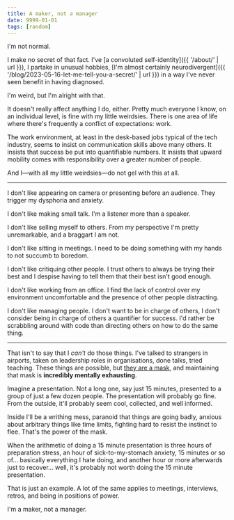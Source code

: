 ```yaml
---
title: A maker, not a manager
date: 9999-01-01
tags: [random]
---
```


I'm not normal.

I make no secret of that fact. I've [a convoluted self-identity]({{ '/about/' | url }}), I partake in unusual hobbies, [I'm almost certainly neurodivergent]({{ '/blog/2023-05-16-let-me-tell-you-a-secret/' | url }}) in a way I've never seen benefit in having diagnosed.

I'm weird, but I'm alright with that.

It doesn't really affect anything I do, either. Pretty much everyone I know, on an individual level, is fine with my little weirdsies. There is one area of life where there's frequently a conflict of expectations: work.

The work environment, at least in the desk-based jobs typical of the tech industry, seems to insist on communication skills above many others. It insists that success be put into quantifiable numbers. It insists that upward mobility comes with responsibility over a greater number of people.

And I—with all my little weirdsies—do not gel with this at all.

---

I don't like appearing on camera or presenting before an audience. They trigger my dysphoria and anxiety.

I don't like making small talk. I'm a listener more than a speaker.

I don't like selling myself to others. From my perspective I'm pretty unremarkable, and a braggart I am not.

I don't like sitting in meetings. I need to be doing something with my hands to not succumb to boredom.

I don't like critiquing other people. I trust others to always be trying their best and I despise having to tell them that their best isn't good enough.

I don't like working from an office. I find the lack of control over my environment uncomfortable and the presence of other people distracting.

I don't like managing people. I don't want to be in charge of others, I don't consider being in charge of others a quantifier for success. I'd rather be scrabbling around with code than directing others on how to do the same thing.

---

That isn't to say that I _can't_ do those things. I've talked to strangers in airports, taken on leadership roles in organisations, done talks, tried teaching. These things are possible, but [they are a mask](https://en.wikipedia.org/wiki/Autistic_masking), and maintaining that mask is **incredibly mentally exhausting**.

Imagine a presentation. Not a long one, say just 15 minutes, presented to a group of just a few dozen people. The presentation will probably go fine. From the outside, it'll probably seem cool, collected, and well informed.

Inside I'll be a writhing mess, paranoid that things are going badly, anxious about arbitrary things like time limits, fighting hard to resist the instinct to flee. That's the power of the mask.

When the arithmetic of doing a 15 minute presentation is three hours of preparation stress, an hour of sick-to-my-stomach anxiety, 15 minutes or so of... basically everything I hate doing, and another hour or more afterwards just to recover... well, it's probably not worth doing the 15 minute presentation.

That is just an example. A lot of the same applies to meetings, interviews, retros, and being in positions of power.

I'm a maker, not a manager.

